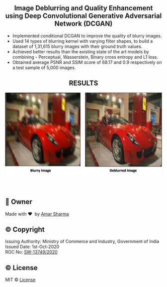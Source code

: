<h2 align="center">Image Deblurring and Quality Enhancement using Deep Convolutional Generative Adversarial Network (DCGAN)</h2>
<ul>
  <li>Implemented conditional DCGAN to improve the quality of blurry images.</li>
  <!--<li>Used U-Net architecture to encode high level features and employed transpose convolution in decoding layers to generate deblurred(sharp) images.</li>-->
  <li>Used 14 types of blurring kernel with varying filter shapes, to build a dataset of 1,31,615 blurry images with their ground truth values.</li>
  <li>Achieved better results than the existing state of the art models by combining - Perceptual, Wasserstein, Binary cross entropy and L1 loss.</li>
  <li>Obtained average PSNR and SSIM score of 68.17 and 0.9 respectively on a test sample of 5,000 images.</li>
</ul>
<h2 align="center">RESULTS</h2>


![](https://github.com/amarsharma441/Image-Deblurring-Using-DCGAN/blob/master/Results/res.png)

<br>

## :boy: Owner ##
Made with :heart:&nbsp;  by [Amar Sharma](https://www.linkedin.com/in/amarsharma441)

## :copyright: Copyright ##
Issuing Authority: Ministry of Commerce and Industry, Government of India <br>
Issued Date: 1st-Oct-2020 <br>
ROC No: [SW-13749/2020](https://github.com/amarsharma441/Image-Quality-Enhancement-using-Deep-Learning/blob/master/COPYRIGHT)

## :copyright: License ##
MIT © [License](https://github.com/amarsharma441/Image-Quality-Enhancement-using-Deep-Learning/blob/master/LICENSE)
